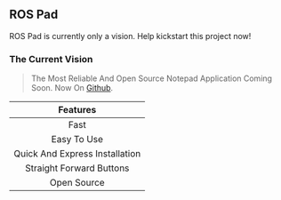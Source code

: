 ## ROS Pad

ROS Pad is currently only a vision. Help kickstart this project now!

### The Current Vision

> The Most Reliable And Open Source Notepad Application Coming Soon. Now On [Github](https://github.com/Richienb/ROS-Pad).

|Features|
|:--:|
|Fast|
|Easy To Use|
|Quick And Express Installation|
|Straight Forward Buttons|
|Open Source|
